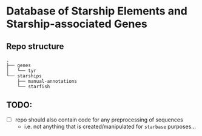 # Database of Starship Elements and Starship-associated Genes

## Repo structure

```
.
├── genes
│   └── tyr
└── starships
    ├── manual-annotations
    └── starfish
```

## TODO:

- [ ] repo should also contain code for any preprocessing of sequences
  - i.e. not anything that is created/manipulated for `starbase` purposes...
